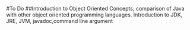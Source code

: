 #To Do 
##Introduction to Object Oriented Concepts, comparison of Java with other object oriented programming languages. Introduction to JDK, JRE, JVM, javadoc,command line argument